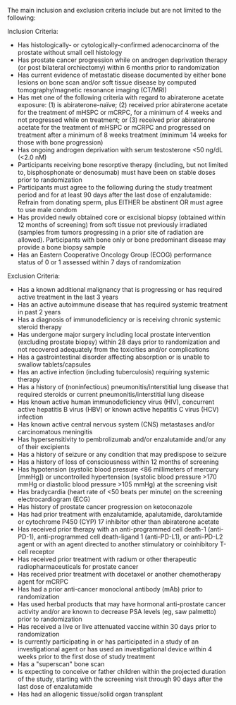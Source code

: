 The main inclusion and exclusion criteria include but are not limited to the following:

Inclusion Criteria:

* Has histologically- or cytologically-confirmed adenocarcinoma of the prostate without small cell histology
* Has prostate cancer progression while on androgen deprivation therapy (or post bilateral orchiectomy) within 6 months prior to randomization
* Has current evidence of metastatic disease documented by either bone lesions on bone scan and/or soft tissue disease by computed tomography/magnetic resonance imaging (CT/MRI)
* Has met one of the following criteria with regard to abiraterone acetate exposure: (1) is abiraterone-naïve; (2) received prior abiraterone acetate for the treatment of mHSPC or mCRPC, for a minimum of 4 weeks and not progressed while on treatment; or (3) received prior abiraterone acetate for the treatment of mHSPC or mCRPC and progressed on treatment after a minimum of 8 weeks treatment (minimum 14 weeks for those with bone progression)
* Has ongoing androgen deprivation with serum testosterone <50 ng/dL (<2.0 nM)
* Participants receiving bone resorptive therapy (including, but not limited to, bisphosphonate or denosumab) must have been on stable doses prior to randomization
* Participants must agree to the following during the study treatment period and for at least 90 days after the last dose of enzalutamide: Refrain from donating sperm, plus EITHER be abstinent OR must agree to use male condom
* Has provided newly obtained core or excisional biopsy (obtained within 12 months of screening) from soft tissue not previously irradiated (samples from tumors progressing in a prior site of radiation are allowed). Participants with bone only or bone predominant disease may provide a bone biopsy sample
* Has an Eastern Cooperative Oncology Group (ECOG) performance status of 0 or 1 assessed within 7 days of randomization

Exclusion Criteria:

* Has a known additional malignancy that is progressing or has required active treatment in the last 3 years
* Has an active autoimmune disease that has required systemic treatment in past 2 years
* Has a diagnosis of immunodeficiency or is receiving chronic systemic steroid therapy
* Has undergone major surgery including local prostate intervention (excluding prostate biopsy) within 28 days prior to randomization and not recovered adequately from the toxicities and/or complications
* Has a gastrointestinal disorder affecting absorption or is unable to swallow tablets/capsules
* Has an active infection (including tuberculosis) requiring systemic therapy
* Has a history of (noninfectious) pneumonitis/interstitial lung disease that required steroids or current pneumonitis/interstitial lung disease
* Has known active human immunodeficiency virus (HIV), concurrent active hepatitis B virus (HBV) or known active hepatitis C virus (HCV) infection
* Has known active central nervous system (CNS) metastases and/or carcinomatous meningitis
* Has hypersensitivity to pembrolizumab and/or enzalutamide and/or any of their excipients
* Has a history of seizure or any condition that may predispose to seizure
* Has a history of loss of consciousness within 12 months of screening
* Has hypotension (systolic blood pressure <86 millimeters of mercury [mmHg]) or uncontrolled hypertension (systolic blood pressure >170 mmHg or diastolic blood pressure >105 mmHg) at the screening visit
* Has bradycardia (heart rate of <50 beats per minute) on the screening electrocardiogram (ECG)
* Has history of prostate cancer progression on ketoconazole
* Has had prior treatment with enzalutamide, apalutamide, darolutamide or cytochrome P450 (CYP) 17 inhibitor other than abiraterone acetate
* Has received prior therapy with an anti-programmed cell death-1 (anti-PD-1), anti-programmed cell death-ligand 1 (anti-PD-L1), or anti-PD-L2 agent or with an agent directed to another stimulatory or coinhibitory T-cell receptor
* Has received prior treatment with radium or other therapeutic radiopharmaceuticals for prostate cancer
* Has received prior treatment with docetaxel or another chemotherapy agent for mCRPC
* Has had a prior anti-cancer monoclonal antibody (mAb) prior to randomization
* Has used herbal products that may have hormonal anti-prostate cancer activity and/or are known to decrease PSA levels (eg, saw palmetto) prior to randomization
* Has received a live or live attenuated vaccine within 30 days prior to randomization
* Is currently participating in or has participated in a study of an investigational agent or has used an investigational device within 4 weeks prior to the first dose of study treatment
* Has a "superscan" bone scan
* Is expecting to conceive or father children within the projected duration of the study, starting with the screening visit through 90 days after the last dose of enzalutamide
* Has had an allogenic tissue/solid organ transplant
